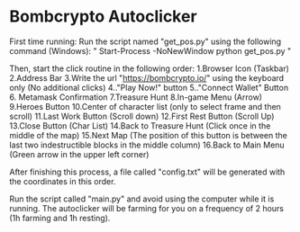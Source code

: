# Bombcrypto Autoclicker

First time running:
Run the script named "get_pos.py" using the following command (Windows):
" Start-Process -NoNewWindow python get_pos.py "

Then, start the click routine in the following order:
1.Browser Icon (Taskbar)
2.Address Bar
3.Write the url "https://bombcrypto.io/" using the keyboard only (No additional clicks)
4.."Play Now!" button
5.."Connect Wallet" Button
6. Metamask Confirmation
7.Treasure Hunt
8.In-game Menu (Arrow)
9.Heroes Button
10.Center of character list (only to select frame and then scroll)
11.Last Work Button (Scroll down)
12.First Rest Button (Scroll Up)
13.Close Button (Char List)
14.Back to Treasure Hunt (Click once in the middle of the map)
15.Next Map (The position of this button is between the last two indestructible blocks in the middle column)
16.Back to Main Menu (Green arrow in the upper left corner)

After finishing this process, a file called "config.txt" will be generated with the coordinates in this order.

Run the script called "main.py" and avoid using the computer while it is running. The autoclicker will be farming for you on a frequency of 2 hours (1h farming and 1h resting).
